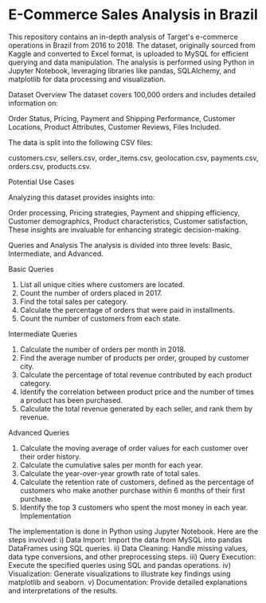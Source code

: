 # E-Commerce Sales Analysis in Brazil
This repository contains an in-depth analysis of Target's e-commerce operations in Brazil from 2016 to 2018. The dataset, originally sourced from Kaggle and converted to Excel format, is uploaded to MySQL for efficient querying and data manipulation. The analysis is performed using Python in Jupyter Notebook, leveraging libraries like pandas, SQLAlchemy, and matplotlib for data processing and visualization.

Dataset Overview
The dataset covers 100,000 orders and includes detailed information on:

Order Status,
Pricing,
Payment and Shipping Performance,
Customer Locations,
Product Attributes,
Customer Reviews,
Files Included.

The data is split into the following CSV files:

customers.csv,
sellers.csv,
order_items.csv,
geolocation.csv,
payments.csv,
orders.csv,
products.csv.

Potential Use Cases

Analyzing this dataset provides insights into:

Order processing,
Pricing strategies,
Payment and shipping efficiency,
Customer demographics,
Product characteristics,
Customer satisfaction,
These insights are invaluable for enhancing strategic decision-making.

Queries and Analysis
The analysis is divided into three levels: Basic, Intermediate, and Advanced.

Basic Queries
1) List all unique cities where customers are located.
2) Count the number of orders placed in 2017.
3) Find the total sales per category.
4) Calculate the percentage of orders that were paid in installments.
5) Count the number of customers from each state.
   
Intermediate Queries
1) Calculate the number of orders per month in 2018.
2) Find the average number of products per order, grouped by customer city.
3) Calculate the percentage of total revenue contributed by each product category.
4) Identify the correlation between product price and the number of times a product has been purchased.
5) Calculate the total revenue generated by each seller, and rank them by revenue.
   
Advanced Queries
1) Calculate the moving average of order values for each customer over their order history.
2) Calculate the cumulative sales per month for each year.
3) Calculate the year-over-year growth rate of total sales.
4) Calculate the retention rate of customers, defined as the percentage of customers who make another purchase within 6 months of their first purchase.
5) Identify the top 3 customers who spent the most money in each year.
Implementation

The implementation is done in Python using Jupyter Notebook. Here are the steps involved:
i) Data Import: Import the data from MySQL into pandas DataFrames using SQL queries.
ii) Data Cleaning: Handle missing values, data type conversions, and other preprocessing steps.
iii) Query Execution: Execute the specified queries using SQL and pandas operations.
iv) Visualization: Generate visualizations to illustrate key findings using matplotlib and seaborn.
v) Documentation: Provide detailed explanations and interpretations of the results.
